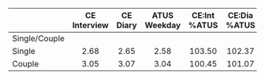 
|                      | CE<br>Interview |  CE<br>Diary | ATUS<br>Weekday | CE:Int<br>%ATUS | CE:Dia<br>%ATUS |
| -------------------- | :----------: | :----------: | :----------: | :----------: | :----------: |
| Single/Couple        |              |              |              |              |              |
| Single               |         2.68 |         2.65 |         2.58 |       103.50 |       102.37 |
| Couple               |         3.05 |         3.07 |         3.04 |       100.45 |       101.07 |

